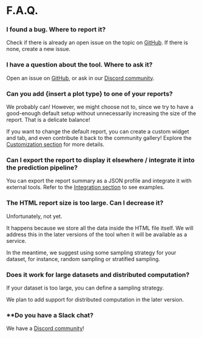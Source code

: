 # F.A.Q.

### **I found a bug. Where to report it?**

Check if there is already an open issue on the topic on [GitHub](https://github.com/evidentlyai/evidently). If there is none, create a new issue.&#x20;

### **I have a question about the tool. Where to ask it?**

Open an issue on [GitHub](https://github.com/evidentlyai/evidently), or ask in our [Discord community](https://discord.gg/xZjKRaNp8b). &#x20;

### **Can you add {insert a plot type} to one of your reports?**

We probably can! However, we might choose not to, since we try to have a good-enough default setup without unnecessarily increasing the size of the report. That is a delicate balance!

If you want to change the default report, you can create a custom widget and tab, and even contribute it back to the community gallery! Explore the [Customization section](../customization) for more details.

### **Can I export the report to display it elsewhere / integrate it into the prediction pipeline?**

You can export the report summary as a JSON profile and integrate it with external tools. Refer to the [Integration section](/../integrations) to see examples.

### **The HTML report size is too large. Can I decrease it?**

Unfortunately, not yet.

It happens because we store all the data inside the HTML file itself. We will address this in the later versions of the tool when it will be available as a service.

In the meantime, we suggest using some sampling strategy for your dataset, for instance, random sampling or stratified sampling.

### **Does it work for large datasets and distributed computation?**

If your dataset is too large, you can define a sampling strategy. 

We plan to add support for distributed computation in the later version.

### **Do you have a Slack chat?

We have a [Discord community](https://discord.gg/xZjKRaNp8b)!

